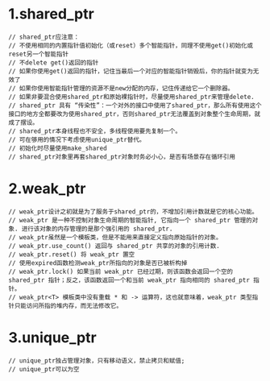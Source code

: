# **1.shared_ptr**
    // shared_ptr应注意：
    // 不使用相同的内置指针值初始化（或reset）多个智能指针，同理不使用get()初始化或reset另一个智能指针
    // 不delete get()返回的指针
    // 如果你使用get()返回的指针，记住当最后一个对应的智能指针销毁后，你的指针就变为无效了
    // 如果你使用智能指针管理的资源不是new分配的内存，记住传递给它一个删除器。
    // 如果非要混合使用shared_ptr和原始裸指针时，尽量使用shared_ptr来管理delete.
    // shared_ptr 具有 “传染性”：一个对外的接口中使用了shared_ptr，那么所有使用这个接口的地方全都要改为使用shared_ptr，否则shared_ptr无法覆盖到对象整个生命周期，就成了摆设。
    // shared_ptr本身线程也不安全，多线程使用要先复制一个。
    // 可在够用的情况下考虑使用unique_ptr替代。
    // 初始化时尽量使用make_shared
    // shared_ptr对象里再套shared_ptr对象时务必小心，是否有场景存在循环引用

# **2.weak_ptr**
    // weak_ptr设计之初就是为了服务于shared_ptr的，不增加引用计数就是它的核心功能。
    // weak_ptr 是一种不控制对象生命周期的智能指针, 它指向一个 shared_ptr 管理的对象. 进行该对象的内存管理的是那个强引用的 shared_ptr. 
    // weak_ptr虽然是一个模板类，但是不能用来直接定义指向原始指针的对象。
    // weak_ptr.use_count() 返回与 shared_ptr 共享的对象的引用计数.
    // weak_ptr.reset() 将 weak_ptr 置空
    // 使用expired函数检测weak_ptr所指向的对象是否已被析构掉
    // weak_ptr.lock() 如果当前 weak_ptr 已经过期，则该函数会返回一个空的 shared_ptr 指针；反之，该函数返回一个和当前 weak_ptr 指向相同的 shared_ptr 指针。
    // weak_ptr<T> 模板类中没有重载 * 和 -> 运算符，这也就意味着，weak_ptr 类型指针只能访问所指的堆内存，而无法修改它。

# **3.unique_ptr**
    // unique_ptr独占管理对象，只有移动语义，禁止拷贝和赋值;
    // unique_ptr可以为空